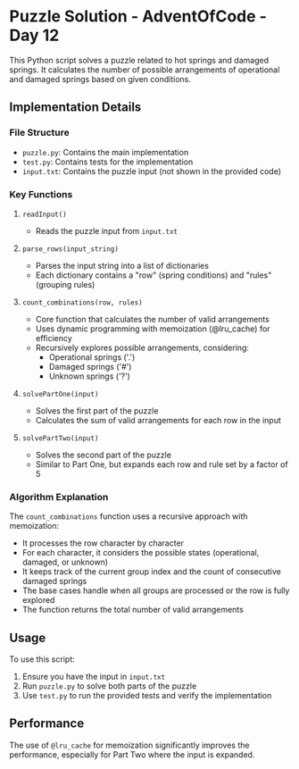 # Puzzle Solution - AdventOfCode - Day 12

This Python script solves a puzzle related to hot springs and damaged springs. It calculates the number of possible arrangements of operational and damaged springs based on given conditions.

## Implementation Details

### File Structure
- `puzzle.py`: Contains the main implementation
- `test.py`: Contains tests for the implementation
- `input.txt`: Contains the puzzle input (not shown in the provided code)

### Key Functions

1. `readInput()`
   - Reads the puzzle input from `input.txt`

2. `parse_rows(input_string)`
   - Parses the input string into a list of dictionaries
   - Each dictionary contains a "row" (spring conditions) and "rules" (grouping rules)

3. `count_combinations(row, rules)`
   - Core function that calculates the number of valid arrangements
   - Uses dynamic programming with memoization (@lru_cache) for efficiency
   - Recursively explores possible arrangements, considering:
     - Operational springs ('.')
     - Damaged springs ('#')
     - Unknown springs ('?')

4. `solvePartOne(input)`
   - Solves the first part of the puzzle
   - Calculates the sum of valid arrangements for each row in the input

5. `solvePartTwo(input)`
   - Solves the second part of the puzzle
   - Similar to Part One, but expands each row and rule set by a factor of 5

### Algorithm Explanation

The `count_combinations` function uses a recursive approach with memoization:
- It processes the row character by character
- For each character, it considers the possible states (operational, damaged, or unknown)
- It keeps track of the current group index and the count of consecutive damaged springs
- The base cases handle when all groups are processed or the row is fully explored
- The function returns the total number of valid arrangements

## Usage

To use this script:
1. Ensure you have the input in `input.txt`
2. Run `puzzle.py` to solve both parts of the puzzle
3. Use `test.py` to run the provided tests and verify the implementation

## Performance

The use of `@lru_cache` for memoization significantly improves the performance, especially for Part Two where the input is expanded.
